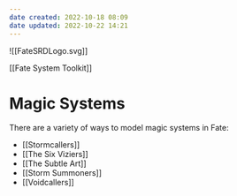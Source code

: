 ```yaml
---
date created: 2022-10-18 08:09
date updated: 2022-10-22 14:21
---
```


![[FateSRDLogo.svg]]

[[Fate System Toolkit]]

# Magic Systems

There are a variety of ways to model magic systems in Fate:

- [[Stormcallers]]
- [[The Six Viziers]]
- [[The Subtle Art]]
- [[Storm Summoners]]
- [[Voidcallers]]
